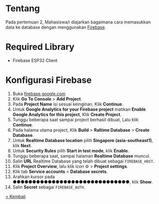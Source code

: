 # Tentang
Pada pertemuan 2, Mahasiswa/i diajarkan bagaimana cara memasukkan data ke database dengan menggunakan [Firebase](https://firebase.google.com).

# Required Library
- Firebase ESP32 Client

# Konfigurasi Firebase
1. Buka [firebase.google.com](https://firebase.google.com)
2. Klik **Go To Console** > **Add Project**.
3. Pada **Project Name** isi sesuai keinginan, Klik **Continue**.
4. Untuk **Google Analytics for your Firebase project** matikan **Enable Google Analytics for this project**, Klik **Create Project**.
5. Tunggu beberapa saat sampai project berhasil dibuat, Lalu klik **Continue**.
6. Pada halama utama project, Klik **Build** > **Raltime Database** > **Create Database**.
7. Untuk **Realtime Database location** pilih **Singapore (asia-southeast1)**, klik **Next**.
8. Untuk **Security Rules** pilih **Start in test mode**, klik **Enable**.
9.  Tunggu beberapa saat, sampai halaman **Realtime Database** muncul.
10. Salin **URL** Realtime Database yang telah dibuat sebagai `FIREBASE_HOST`.
11. Klik **Project Overview**, lalu klik icon ⚙️ > **Project settings**.
12. Klik tab **Service accounts** > **Database secrets**.
13. Arahkan kursor pada **●●●●●●●●●●●●●●●●●●●●●●●●●●●●●●**, klik **Show**.
14. Salin **Secret** sebagai `FIREBASE_AUTH`.

[< Kembali](../)